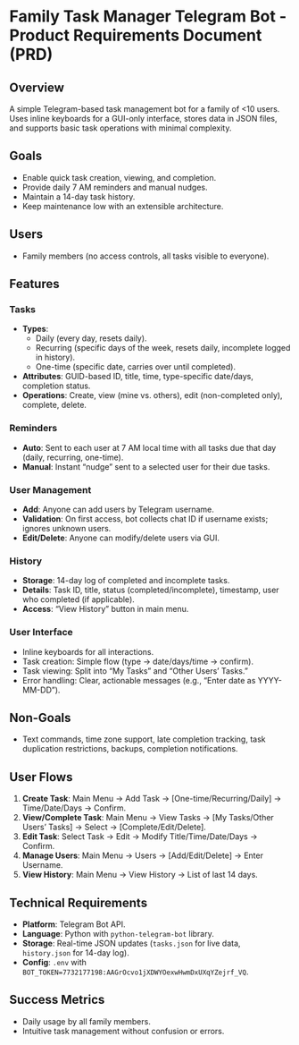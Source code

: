 # Family Task Manager Telegram Bot - Product Requirements Document (PRD)

## Overview
A simple Telegram-based task management bot for a family of <10 users. Uses inline keyboards for a GUI-only interface, stores data in JSON files, and supports basic task operations with minimal complexity.

## Goals
- Enable quick task creation, viewing, and completion.
- Provide daily 7 AM reminders and manual nudges.
- Maintain a 14-day task history.
- Keep maintenance low with an extensible architecture.

## Users
- Family members (no access controls, all tasks visible to everyone).

## Features

### Tasks
- **Types**: 
  - Daily (every day, resets daily).
  - Recurring (specific days of the week, resets daily, incomplete logged in history).
  - One-time (specific date, carries over until completed).
- **Attributes**: GUID-based ID, title, time, type-specific date/days, completion status.
- **Operations**: Create, view (mine vs. others), edit (non-completed only), complete, delete.

### Reminders
- **Auto**: Sent to each user at 7 AM local time with all tasks due that day (daily, recurring, one-time).
- **Manual**: Instant “nudge” sent to a selected user for their due tasks.

### User Management
- **Add**: Anyone can add users by Telegram username.
- **Validation**: On first access, bot collects chat ID if username exists; ignores unknown users.
- **Edit/Delete**: Anyone can modify/delete users via GUI.

### History
- **Storage**: 14-day log of completed and incomplete tasks.
- **Details**: Task ID, title, status (completed/incomplete), timestamp, user who completed (if applicable).
- **Access**: “View History” button in main menu.

### User Interface
- Inline keyboards for all interactions.
- Task creation: Simple flow (type → date/days/time → confirm).
- Task viewing: Split into “My Tasks” and “Other Users’ Tasks.”
- Error handling: Clear, actionable messages (e.g., “Enter date as YYYY-MM-DD”).

## Non-Goals
- Text commands, time zone support, late completion tracking, task duplication restrictions, backups, completion notifications.

## User Flows
1. **Create Task**: Main Menu → Add Task → [One-time/Recurring/Daily] → Time/Date/Days → Confirm.
2. **View/Complete Task**: Main Menu → View Tasks → [My Tasks/Other Users’ Tasks] → Select → [Complete/Edit/Delete].
3. **Edit Task**: Select Task → Edit → Modify Title/Time/Date/Days → Confirm.
4. **Manage Users**: Main Menu → Users → [Add/Edit/Delete] → Enter Username.
5. **View History**: Main Menu → View History → List of last 14 days.

## Technical Requirements
- **Platform**: Telegram Bot API.
- **Language**: Python with `python-telegram-bot` library.
- **Storage**: Real-time JSON updates (`tasks.json` for live data, `history.json` for 14-day log).
- **Config**: `.env` with `BOT_TOKEN=7732177198:AAGrOcvo1jXDWYOexwHwmDxUXqYZejrf_VQ`.

## Success Metrics
- Daily usage by all family members.
- Intuitive task management without confusion or errors.